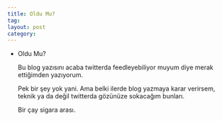 ```yaml
---
title: Oldu Mu?
tag:  
layout: post
category: 
---
```


- Oldu Mu?

  Bu blog yazısını acaba twitterda feedleyebiliyor muyum diye merak
  ettiğimden yazıyorum.

  Pek bir şey yok yani. Ama belki ilerde blog yazmaya karar verirsem,
  teknik ya da değil twitterda gözünüze sokacağım bunları.

  Bir çay sigara arası.

